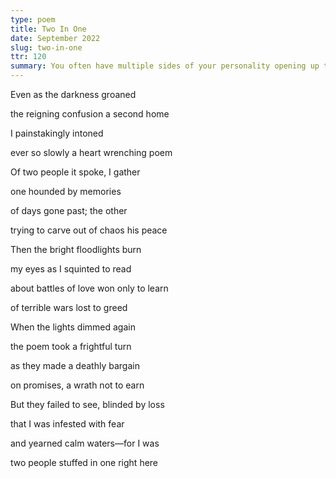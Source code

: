 ```yaml
---
type: poem
title: Two In One
date: September 2022
slug: two-in-one
ttr: 120
summary: You often have multiple sides of your personality opening up to multiple people. But what if they become too much to handle?
---
```


Even as the darkness groaned

the reigning confusion a second home

I painstakingly intoned

ever so slowly a heart wrenching poem

Of two people it spoke, I gather

one hounded by memories

of days gone past; the other

trying to carve out of chaos his peace

Then the bright floodlights burn

my eyes as I squinted to read

about battles of love won only to learn

of terrible wars lost to greed

When the lights dimmed again 

the poem took a frightful turn

as they made a deathly bargain

on promises, a wrath not to earn

But they failed to see, blinded by loss

that I was infested with fear

and yearned calm waters—for I was

two people stuffed in one right here 
